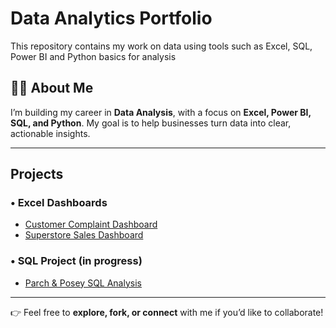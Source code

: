 # Data Analytics Portfolio
This repository contains my work on data using tools such as Excel, SQL, Power BI and Python basics for analysis

## 👨‍💻 About Me

I’m building my career in **Data Analysis**, with a focus on **Excel, Power BI, SQL, and Python**. My goal is to help businesses turn data into clear, actionable insights.

---

## Projects

### • Excel Dashboards
- [Customer Complaint Dashboard](Excel_Dashboard/Customer_Complaint_Dashboard/README.md)
- [Superstore Sales Dashboard](Excel_Dashboard/Superstore_Customers_Products_Orders/README.md)

### • SQL Project (in progress)
- [Parch & Posey SQL Analysis](SQL_Queries/Parch_Posey/README.md) 

---

👉 Feel free to **explore, fork, or connect** with me if you’d like to collaborate!

